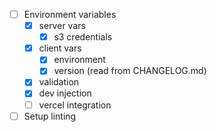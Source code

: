 - [ ] Environment variables
  - [x] server vars
    - [x] s3 credentials
  - [x] client vars
    - [x] environment
    - [x] version (read from CHANGELOG.md)
  - [x] validation
  - [x] dev injection
  - [ ] vercel integration
- [ ] Setup linting